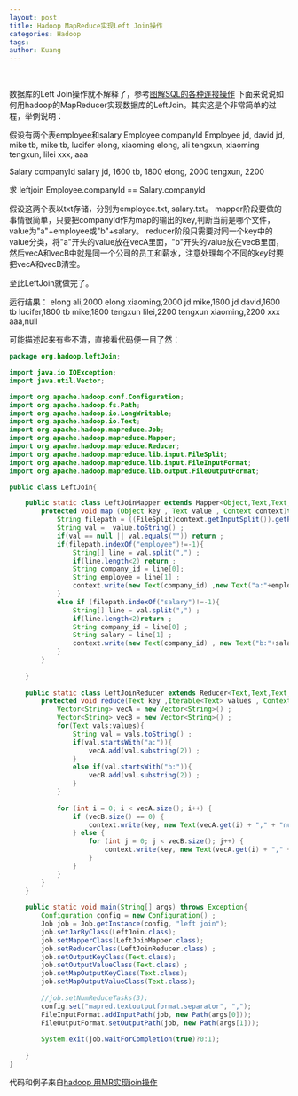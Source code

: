 ```yaml
---
layout: post
title: Hadoop MapReduce实现Left Join操作
categories: Hadoop
tags: 
author: Kuang
---
```

﻿

数据库的Left Join操作就不解释了，参考[图解SQL的各种连接操作][1]
下面来说说如何用hadoop的MapReducer实现数据库的LeftJoin。其实这是个非常简单的过程，举例说明：






假设有两个表employee和salary
Employee
companyId  Employee
jd,         david
jd,         mike
tb,         mike
tb,         lucifer
elong,      xiaoming
elong,      ali
tengxun,    xiaoming
tengxun,    lilei
xxx,        aaa

Salary
companyId  salary
jd,         1600
tb,         1800
elong,      2000
tengxun,    2200

求 leftjoin Employee.companyId == Salary.companyId

假设这两个表以txt存储，分别为employee.txt, salary.txt。
mapper阶段要做的事情很简单，只要把companyId作为map的输出的key,判断当前是哪个文件，value为"a"+employee或"b"+salary。
reducer阶段只需要对同一个key中的value分类，将"a"开头的value放在vecA里面，"b"开头的value放在vecB里面，然后vecA和vecB中就是同一个公司的员工和薪水，注意处理每个不同的key时要把vecA和vecB清空。

至此LeftJoin就做完了。

运行结果：
elong	ali,2000
elong	xiaoming,2000
jd	mike,1600
jd	david,1600
tb	lucifer,1800
tb	mike,1800
tengxun	lilei,2200
tengxun	xiaoming,2200
xxx	aaa,null

可能描述起来有些不清，直接看代码便一目了然：

```java
package org.hadoop.leftJoin;

import java.io.IOException;
import java.util.Vector;

import org.apache.hadoop.conf.Configuration;
import org.apache.hadoop.fs.Path;
import org.apache.hadoop.io.LongWritable;
import org.apache.hadoop.io.Text;
import org.apache.hadoop.mapreduce.Job;
import org.apache.hadoop.mapreduce.Mapper;
import org.apache.hadoop.mapreduce.Reducer;
import org.apache.hadoop.mapreduce.lib.input.FileSplit;
import org.apache.hadoop.mapreduce.lib.input.FileInputFormat;
import org.apache.hadoop.mapreduce.lib.output.FileOutputFormat;

public class LeftJoin{

	public static class LeftJoinMapper extends Mapper<Object,Text,Text,Text>{
		protected void map (Object key , Text value , Context context)throws IOException ,InterruptedException{
			String filepath = ((FileSplit)context.getInputSplit()).getPath().toString();
			String val =  value.toString() ;
			if(val == null || val.equals("")) return ;
			if(filepath.indexOf("employee")!=-1){
				String[] line = val.split(",") ;
				if(line.length<2) return ;
				String company_id = line[0];
				String employee = line[1] ;
				context.write(new Text(company_id) ,new Text("a:"+employee) );
			}
			else if (filepath.indexOf("salary")!=-1){
				String[] line = val.split(",") ;
				if(line.length<2)return ;
				String company_id = line[0] ;
				String salary = line[1] ;
				context.write(new Text(company_id) , new Text("b:"+salary)) ;
			}
		}
		
	}
	
	public static class LeftJoinReducer extends Reducer<Text,Text,Text,Text>{
		protected void reduce(Text key ,Iterable<Text> values , Context context) throws IOException , InterruptedException{
			Vector<String> vecA = new Vector<String>() ;
			Vector<String> vecB = new Vector<String>() ;
			for(Text vals:values){
				String val = vals.toString() ;
				if(val.startsWith("a:")){
					vecA.add(val.substring(2)) ;
				}
				else if(val.startsWith("b:")){
					vecB.add(val.substring(2)) ;
				}
			}
			
			for (int i = 0; i < vecA.size(); i++) {
                if (vecB.size() == 0) {
                    context.write(key, new Text(vecA.get(i) + "," + "null"));
                } else {
                    for (int j = 0; j < vecB.size(); j++) {
                        context.write(key, new Text(vecA.get(i) + "," + vecB.get(j)));
                    }
                }
            }
		}
	}
	
	public static void main(String[] args) throws Exception{
		Configuration config = new Configuration() ;
		Job job = Job.getInstance(config, "left join");
		job.setJarByClass(LeftJoin.class);
		job.setMapperClass(LeftJoinMapper.class);
		job.setReducerClass(LeftJoinReducer.class) ;
		job.setOutputKeyClass(Text.class);
		job.setOutputValueClass(Text.class) ;
		job.setMapOutputKeyClass(Text.class);
		job.setMapOutputValueClass(Text.class);
		
		//job.setNumReduceTasks(3);
		config.set("mapred.textoutputformat.separator", ",");
        FileInputFormat.addInputPath(job, new Path(args[0]));
        FileOutputFormat.setOutputPath(job, new Path(args[1]));
          
        System.exit(job.waitForCompletion(true)?0:1);  
  
	}
}

```
代码和例子来自[hadoop 用MR实现join操作 ][2]


  [1]: http://www.cnblogs.com/sunjie9606/p/4167190.html
  [2]: http://blog.csdn.net/bitcarmanlee/article/details/51863358
